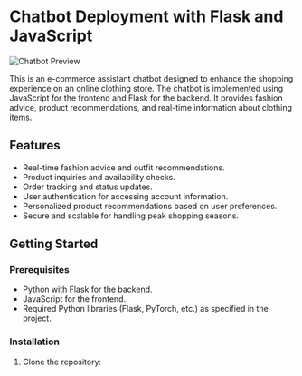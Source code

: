 # Chatbot Deployment with Flask and JavaScript


![Chatbot Preview](chatbot.png)

This is an e-commerce assistant chatbot designed to enhance the shopping experience on an online clothing store. The chatbot is implemented using JavaScript for the frontend and Flask for the backend. It provides fashion advice, product recommendations, and real-time information about clothing items.

## Features

- Real-time fashion advice and outfit recommendations.
- Product inquiries and availability checks.
- Order tracking and status updates.
- User authentication for accessing account information.
- Personalized product recommendations based on user preferences.
- Secure and scalable for handling peak shopping seasons.

## Getting Started

### Prerequisites

- Python with Flask for the backend.
- JavaScript for the frontend.
- Required Python libraries (Flask, PyTorch, etc.) as specified in the project.

### Installation

1. Clone the repository:
